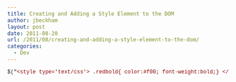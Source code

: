 ```yaml
---
title: Creating and Adding a Style Element to the DOM
author: jbeckham
layout: post
date: 2011-08-20
url: /2011/08/creating-and-adding-a-style-element-to-the-dom/
categories:
  - Dev
---
```

<pre style="background-color: #ffffff; margin: 0em; width: 100%; font-family: consolas,&#39;Courier New&#39;,courier,monospace; font-size: 12px">$("<span style="color: #8b0000">&lt;style type='text/css'&gt; .redbold{ color:#f00; font-weight:bold;} &lt;/style&gt;</span>").appendTo("<span style="color: #8b0000">head</span>");</pre>